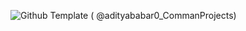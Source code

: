 ![Github Template ( @adityababar0_CommanProjects)](https://user-images.githubusercontent.com/92023869/189309816-dd250f68-d531-4da1-af25-b08eb5764913.png)




